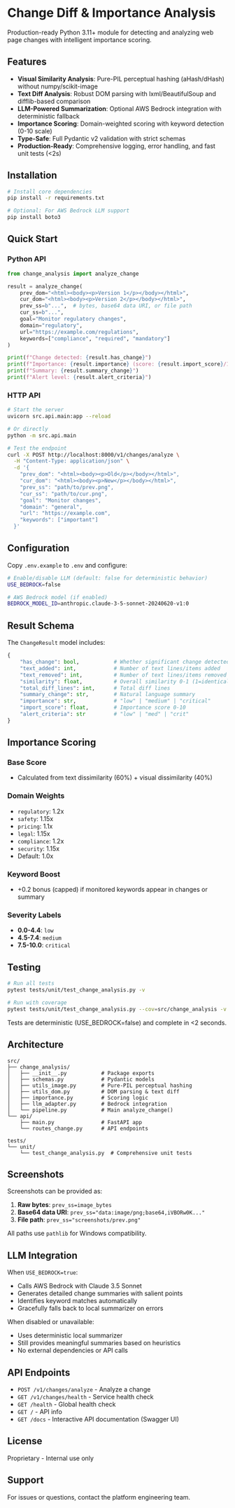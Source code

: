 # Change Diff & Importance Analysis

Production-ready Python 3.11+ module for detecting and analyzing web page changes with intelligent importance scoring.

## Features

- **Visual Similarity Analysis**: Pure-PIL perceptual hashing (aHash/dHash) without numpy/scikit-image
- **Text Diff Analysis**: Robust DOM parsing with lxml/BeautifulSoup and difflib-based comparison
- **LLM-Powered Summarization**: Optional AWS Bedrock integration with deterministic fallback
- **Importance Scoring**: Domain-weighted scoring with keyword detection (0-10 scale)
- **Type-Safe**: Full Pydantic v2 validation with strict schemas
- **Production-Ready**: Comprehensive logging, error handling, and fast unit tests (<2s)

## Installation

```bash
# Install core dependencies
pip install -r requirements.txt

# Optional: For AWS Bedrock LLM support
pip install boto3
```

## Quick Start

### Python API

```python
from change_analysis import analyze_change

result = analyze_change(
    prev_dom="<html><body><p>Version 1</p></body></html>",
    cur_dom="<html><body><p>Version 2</p></body></html>",
    prev_ss=b"...",  # bytes, base64 data URI, or file path
    cur_ss=b"...",
    goal="Monitor regulatory changes",
    domain="regulatory",
    url="https://example.com/regulations",
    keywords=["compliance", "required", "mandatory"]
)

print(f"Change detected: {result.has_change}")
print(f"Importance: {result.importance} (score: {result.import_score}/10)")
print(f"Summary: {result.summary_change}")
print(f"Alert level: {result.alert_criteria}")
```

### HTTP API

```bash
# Start the server
uvicorn src.api.main:app --reload

# Or directly
python -m src.api.main
```

```bash
# Test the endpoint
curl -X POST http://localhost:8000/v1/changes/analyze \
  -H "Content-Type: application/json" \
  -d '{
    "prev_dom": "<html><body><p>Old</p></body></html>",
    "cur_dom": "<html><body><p>New</p></body></html>",
    "prev_ss": "path/to/prev.png",
    "cur_ss": "path/to/cur.png",
    "goal": "Monitor changes",
    "domain": "general",
    "url": "https://example.com",
    "keywords": ["important"]
  }'
```

## Configuration

Copy `.env.example` to `.env` and configure:

```bash
# Enable/disable LLM (default: false for deterministic behavior)
USE_BEDROCK=false

# AWS Bedrock model (if enabled)
BEDROCK_MODEL_ID=anthropic.claude-3-5-sonnet-20240620-v1:0
```

## Result Schema

The `ChangeResult` model includes:

```python
{
    "has_change": bool,           # Whether significant change detected
    "text_added": int,            # Number of text lines/items added
    "text_removed": int,          # Number of text lines/items removed
    "similarity": float,          # Overall similarity 0-1 (1=identical)
    "total_diff_lines": int,      # Total diff lines
    "summary_change": str,        # Natural language summary
    "importance": str,            # "low" | "medium" | "critical"
    "import_score": float,        # Importance score 0-10
    "alert_criteria": str         # "low" | "med" | "crit"
}
```

## Importance Scoring

### Base Score
- Calculated from text dissimilarity (60%) + visual dissimilarity (40%)

### Domain Weights
- `regulatory`: 1.2x
- `safety`: 1.15x
- `pricing`: 1.1x
- `legal`: 1.15x
- `compliance`: 1.2x
- `security`: 1.15x
- Default: 1.0x

### Keyword Boost
- +0.2 bonus (capped) if monitored keywords appear in changes or summary

### Severity Labels
- **0.0-4.4**: `low`
- **4.5-7.4**: `medium`
- **7.5-10.0**: `critical`

## Testing

```bash
# Run all tests
pytest tests/unit/test_change_analysis.py -v

# Run with coverage
pytest tests/unit/test_change_analysis.py --cov=src/change_analysis -v
```

Tests are deterministic (USE_BEDROCK=false) and complete in <2 seconds.

## Architecture

```
src/
├── change_analysis/
│   ├── __init__.py           # Package exports
│   ├── schemas.py            # Pydantic models
│   ├── utils_image.py        # Pure-PIL perceptual hashing
│   ├── utils_dom.py          # DOM parsing & text diff
│   ├── importance.py         # Scoring logic
│   ├── llm_adapter.py        # Bedrock integration
│   └── pipeline.py           # Main analyze_change()
└── api/
    ├── main.py               # FastAPI app
    └── routes_change.py      # API endpoints

tests/
└── unit/
    └── test_change_analysis.py  # Comprehensive unit tests
```

## Screenshots

Screenshots can be provided as:
1. **Raw bytes**: `prev_ss=image_bytes`
2. **Base64 data URI**: `prev_ss="data:image/png;base64,iVBORw0K..."`
3. **File path**: `prev_ss="screenshots/prev.png"`

All paths use `pathlib` for Windows compatibility.

## LLM Integration

When `USE_BEDROCK=true`:
- Calls AWS Bedrock with Claude 3.5 Sonnet
- Generates detailed change summaries with salient points
- Identifies keyword matches automatically
- Gracefully falls back to local summarizer on errors

When disabled or unavailable:
- Uses deterministic local summarizer
- Still provides meaningful summaries based on heuristics
- No external dependencies or API calls

## API Endpoints

- `POST /v1/changes/analyze` - Analyze a change
- `GET /v1/changes/health` - Service health check
- `GET /health` - Global health check
- `GET /` - API info
- `GET /docs` - Interactive API documentation (Swagger UI)

## License

Proprietary - Internal use only

## Support

For issues or questions, contact the platform engineering team.
